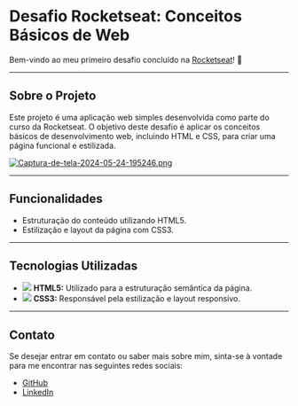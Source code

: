 # Desafio Rocketseat: Conceitos Básicos de Web

Bem-vindo ao meu primeiro desafio concluído na [Rocketseat](https://www.rocketseat.com.br/)! 🚀

---

## Sobre o Projeto

Este projeto é uma aplicação web simples desenvolvida como parte do curso da Rocketseat. O objetivo deste desafio é aplicar os conceitos básicos de desenvolvimento web, incluindo HTML e CSS, para criar uma página funcional e estilizada.

[![Captura-de-tela-2024-05-24-195246.png](https://i.postimg.cc/5yMN7LWb/Captura-de-tela-2024-05-24-195246.png)](https://postimg.cc/LYNphqsb)

---

## Funcionalidades

- Estruturação do conteúdo utilizando HTML5.
- Estilização e layout da página com CSS3.

---

## Tecnologias Utilizadas

- <img src="https://img.icons8.com/color/48/000000/html-5--v1.png"/> **HTML5:** Utilizado para a estruturação semântica da página.
- <img src="https://img.icons8.com/color/48/000000/css3.png"/> **CSS3:** Responsável pela estilização e layout responsivo.

---

## Contato

Se desejar entrar em contato ou saber mais sobre mim, sinta-se à vontade para me encontrar nas seguintes redes sociais:

- [GitHub](https://github.com/rabellog)
- [LinkedIn](https://www.linkedin.com/in/gabriel-antunes-rabello-013379268)
